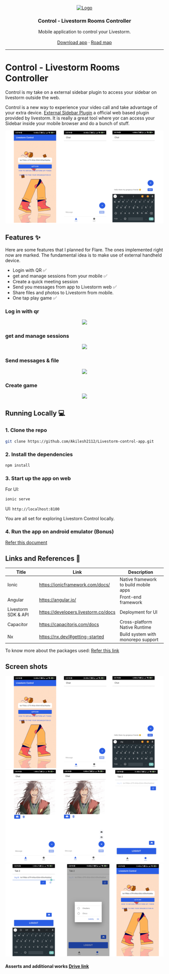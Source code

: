 <p align="center">
  <a href="https://github.com/Akilesh2112/Livestorm-control-app">
    <img src="https://github.com/Akilesh2112/Livestorm-control-app/blob/main/src/assets/images/livestorm-logo.png" alt="Logo" width="100" height="100">
  </a>

  <h3 align="center">Control - Livestorm Rooms Controller</h3>

  <p align="center">
    Mobile application to control your Livestorm.
    <br />
    <br />
    <a href="https://play.google.com/store/apps/details?id=com.livestorm.control">Download app</a>
    ·
    <a href="https://bitter-card-93c.notion.site/Control-4a9a7557c4d14f6eaed0a4d38179a72b">Road map</a>
  </p>

</p>

---

# Control - Livestorm Rooms Controller
Control is my take on a external sidebar plugin to access your sidebar on livestorm outside the web.

Control is a new way to experience your video call and take advantage of your extra device. <a href="https://support.livestorm.co/article/42-sidebar-event-room#externalize">External Sidebar Plugin</a> a official web based plugin provided by livestorm. It is really a great tool where yor can access your Sidebar inside your mobile browser and do a bunch of stuff.

<p align="center">
  <img src="https://github.com/2112akilesh/Livestorm-control-app/blob/main/src/assets/readme/slider%201.jpg">
</p>


## Features ✨
Here are some features that I planned for Flare. The ones implemented right now are marked. The fundamental idea is to make use of external handheld device.

- Login with QR ✅
- get and manage sessions from your mobile ✅
- Create a quick meeting session
- Send you messages from app to Livestorm web ✅
- Share files and photos to Livestorm from mobile.
- One tap play game ✅

### Log in with qr
<p align="center">
  <img src="https://i.ibb.co/db7Gmhb/Localhost-Pixel-2-2022-15-3-at-7-23-10-PM.jpg">
</p>

### get and manage sessions
<p align="center">
  <img src="https://i.ibb.co/qpZMvsC/Localhost-Pixel-2-2022-15-3-at-7-21-54-PM.jpg">
</p>

### Send messages & file
<p align="center">
  <img src="https://i.ibb.co/vP3NGrK/Localhost-Pixel-2-2022-15-3-at-7-22-00-PM.jpg">
</p>

### Create game
<p align="center">
  <img src="https://i.ibb.co/PTBgwjV/full-demo-4.jpg">
</p>


## Running Locally 💻

### 1. Clone the repo
```sh
git clone https://github.com/Akilesh2112/Livestorm-control-app.git
```
### 2.  Install the dependencies
```sh
npm install
```
### 3. Start up the app on web
For UI:
```sh
ionic serve
```
UI: `http://localhost:8100`

You are all set for exploring Livestorn Control locally.

### 4. Run the app on android emulator (Bonus)
<a href="https://bitter-card-93c.notion.site/How-to-Deploy-30b02179865e42e8a4c2e0f0cc55e6d5">Refer this document </a>

## Links and References 🔗

| Title                    | Link                                   | Description                                      |
|--------------------------|----------------------------------------|--------------------------------------------------|
| Ionic                    | https://ionicframework.com/docs/       | Native framework to build mobile apps            |
| Angular                  | https://angular.io/                    | Front-end framework                              |
| Livestorm SDK & API      | https://developers.livestorm.co/docs   | Deployment for UI                                |
| Capacitor                | https://capacitorjs.com/docs           | Cross-platform Native Runtime                    |
| Nx                       | https://nx.dev/#getting-started        | Build system with monorepo support               |

To know more about the packages used:
<a href="https://bitter-card-93c.notion.site/Packages-used-447c93e6dac14aeea71ce513b792edbe">Refer this link</a>





## Screen shots
<img src="https://github.com/2112akilesh/Livestorm-control-app/blob/main/src/assets/readme/slider%201.jpg" />
<img src="https://github.com/2112akilesh/Livestorm-control-app/blob/main/src/assets/readme/slider%202.jpg" />
<img src="https://github.com/2112akilesh/Livestorm-control-app/blob/main/src/assets/readme/slider%203.jpg" />


#### Asserts and additional works  <a href="https://drive.google.com/drive/folders/128-lxGl_iVDlPVTGkqTpdRDxcBnzrJFG?usp=sharing">Drive link<a>
